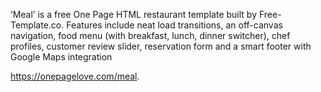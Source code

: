 
‘Meal’ is a free One Page HTML restaurant template built by Free-Template.co. Features include neat load transitions, an off-canvas navigation, food menu (with breakfast, lunch, dinner switcher), chef profiles, customer review slider, reservation form and a smart footer with Google Maps integration

https://onepagelove.com/meal.
